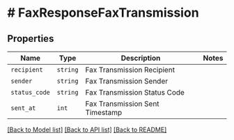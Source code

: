 # # FaxResponseFaxTransmission



## Properties

Name | Type | Description | Notes
------------ | ------------- | ------------- | -------------
| `recipient` | ```string``` |  Fax Transmission Recipient  |  |
| `sender` | ```string``` |  Fax Transmission Sender  |  |
| `status_code` | ```string``` |  Fax Transmission Status Code  |  |
| `sent_at` | ```int``` |  Fax Transmission Sent Timestamp  |  |

[[Back to Model list]](../../README.md#models) [[Back to API list]](../../README.md#endpoints) [[Back to README]](../../README.md)
